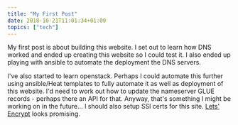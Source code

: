 ```yaml
---
title: "My First Post"
date: 2018-10-21T11:01:34+01:00
topics: ["tech"]
---
```

My first post is about building this website. I set out to learn how DNS worked and ended up creating this website so I could test it. I also ended up playing with ansible to automate the deployment the DNS servers.

I've also started to learn openstack. Perhaps I could automate this further using ansible/Heat templates to fully automate it as well as deployment of this website. I'd need to work out how to update the nameserver GLUE records - perhaps there an API for that. Anyway, that's something I might be working on in the future&hellip; I should also setup SSl certs for this site. [Lets' Encrypt](https://letsencrypt.org) looks promising.


